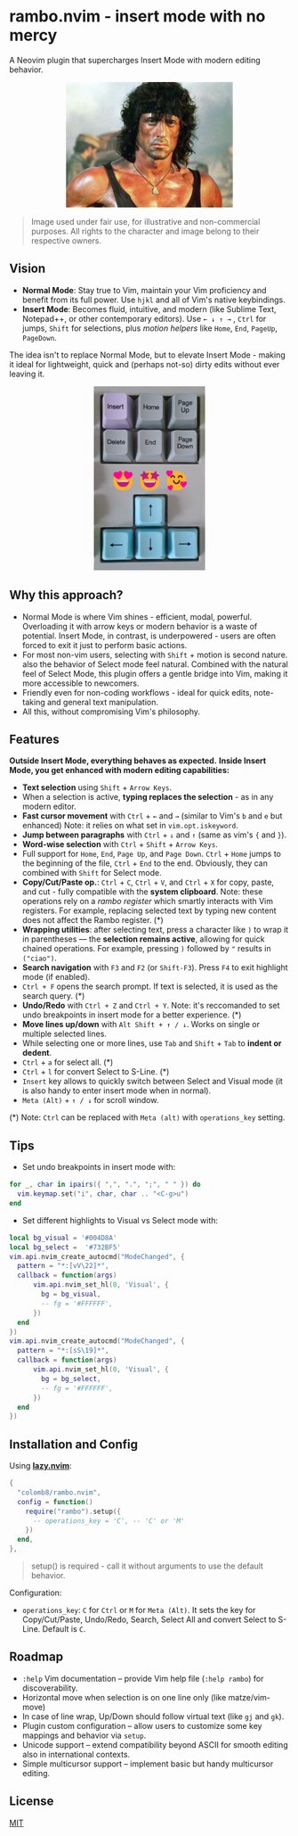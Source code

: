 # rambo.nvim - insert mode with no mercy

A Neovim plugin that supercharges Insert Mode with modern editing behavior.
<p align="center"><img src="media/Rambo-1200x900.jpg" alt="insert mode with no mercy" width="300"/></p>

>Image used under fair use, for illustrative and non-commercial purposes. All rights to the character and image belong to their respective owners.

## Vision

- **Normal Mode**: Stay true to Vim, maintain your Vim proficiency and benefit from its full power. Use `hjkl` and all of Vim's native keybindings.
- **Insert Mode**: Becomes fluid, intuitive, and modern (like Sublime Text, Notepad++, or other contemporary editors). Use `← ↓ ↑ →` , `Ctrl` for jumps, `Shift` for selections, plus *motion helpers* like `Home`, `End`, `PageUp`, `PageDown`.

The idea isn't to replace Normal Mode, but to elevate Insert Mode - making it ideal for lightweight, quick and (perhaps not-so) dirty edits without ever leaving it.

<p align="center"><img src="media/lovethesekeys.jpg" alt="Love these keys..." width="200"/></p>

## Why this approach?

- Normal Mode is where Vim shines - efficient, modal, powerful. Overloading it with arrow keys or modern behavior is a waste of potential. Insert Mode, in contrast, is underpowered - users are often forced to exit it just to perform basic actions.
- For most non-vim users, selecting with `Shift` + motion is second nature. also the behavior of Select mode feel natural. Combined with the natural feel of Select Mode, this plugin offers a gentle bridge into Vim, making it more accessible to newcomers.
- Friendly even for non-coding workflows - ideal for quick edits, note-taking and general text manipulation.
- All this, without compromising Vim's philosophy.

## Features

**Outside Insert Mode, everything behaves as expected.**
**Inside Insert Mode, you get enhanced with modern editing capabilities:**

- **Text selection** using `Shift` + `Arrow Keys`.
- When a selection is active, **typing replaces the selection** - as in any modern editor.
- **Fast cursor movement** with `Ctrl` + `←` and `→` (similar to Vim's `b` and `e` but enhanced) Note: it relies on what set in `vim.opt.iskeyword`.
- **Jump between paragraphs** with `Ctrl` + `↓` and `↑` (same as vim's `{` and `}`).
- **Word-wise selection** with `Ctrl` + `Shift` + `Arrow Keys`.
- Full support for `Home`, `End`, `Page Up`, and `Page Down`.
  `Ctrl` + `Home` jumps to the beginning of the file, `Ctrl` + `End` to the end. Obviously, they can combined with `Shift` for Select mode.
- **Copy/Cut/Paste op.**: `Ctrl` + `C`, `Ctrl` + `V`, and `Ctrl` + `X` for copy, paste, and cut - fully compatible with the **system clipboard**. Note: these operations rely on a *rambo register* which smartly interacts with Vim registers. For example, replacing selected text by typing new content does not affect the Rambo register. (*)
- **Wrapping utilities**: after selecting text, press a character like `)` to wrap it in parentheses — the **selection remains active**, allowing for quick chained operations. For example, pressing `)` followed by `"` results in `("ciao")`.
- **Search navigation** with `F3` and `F2` (or `Shift-F3`). Press `F4` to exit highlight mode (if enabled).
- `Ctrl + F` opens the search prompt. If text is selected, it is used as the search query. (*)
- **Undo/Redo** with `Ctrl + Z` and `Ctrl + Y`. Note: it's reccomanded to set undo breakpoints in insert mode for a better experience. (*)
- **Move lines up/down** with `Alt Shift + ↑ / ↓`. Works on single or multiple selected lines.
- While selecting one or more lines, use `Tab` and `Shift` + `Tab` to **indent or dedent**.
- `Ctrl` + `a` for select all. (*)
- `Ctrl` + `l` for convert Select to S-Line. (*)
- `Insert` key allows to quickly switch between Select and Visual mode (it is also handy to enter insert mode when in normal).
- `Meta (Alt)` + `↑ / ↓` for scroll window.

(*) Note: `Ctrl` can be replaced with `Meta (alt)` with `operations_key` setting.

## Tips

- Set undo breakpoints in insert mode with:

```lua
for _, char in ipairs({ ",", ".", ";", " " }) do
  vim.keymap.set("i", char, char .. "<C-g>u")
end
```

- Set different highlights to Visual vs Select mode with:

```lua
local bg_visual = '#004D8A'
local bg_select =  '#732BF5'
vim.api.nvim_create_autocmd("ModeChanged", {
  pattern = "*:[vV\22]*",
  callback = function(args)
      vim.api.nvim_set_hl(0, 'Visual', {
        bg = bg_visual,
        -- fg = '#FFFFFF',
      })
  end
})
vim.api.nvim_create_autocmd("ModeChanged", {
  pattern = "*:[sS\19]*",
  callback = function(args)
      vim.api.nvim_set_hl(0, 'Visual', {
        bg = bg_select,
        -- fg = '#FFFFFF',
      })
  end
})
```

## Installation and Config

Using [**lazy.nvim**](https://github.com/folke/lazy.nvim):

```lua
{
  "colomb8/rambo.nvim",
  config = function()
    require("rambo").setup({
      -- operations_key = 'C', -- 'C' or 'M'
    })
  end,
},
```

>setup() is required - call it without arguments to use the default behavior.

Configuration:
- `operations_key`: `C` for `Ctrl` or `M` for `Meta (Alt)`. It sets the key for Copy/Cut/Paste, Undo/Redo, Search, Select All and convert Select to S-Line. Default is `C`.

## Roadmap

- `:help` Vim documentation – provide Vim help file (`:help rambo`) for discoverability.
- Horizontal move when selection is on one line only (like matze/vim-move)
- In case of line wrap, Up/Down should follow virtual text (like `gj` and `gk`).
- Plugin custom configuration – allow users to customize some key mappings and behavior via `setup`.
- Unicode support – extend compatibility beyond ASCII for smooth editing also in international contexts.
- Simple multicursor support – implement basic but handy multicursor editing.

## License

[MIT](LICENSE)
